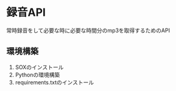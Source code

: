 # 録音API

常時録音をして必要な時に必要な時間分のmp3を取得するためのAPI

## 環境構築

1. SOXのインストール
2. Pythonの環境構築
3. requirements.txtのインストール


